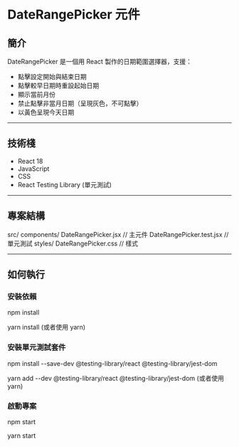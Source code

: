 # DateRangePicker 元件

## 簡介
DateRangePicker 是一個用 React 製作的日期範圍選擇器，支援：
- 點擊設定開始與結束日期
- 點擊較早日期時重設起始日期
- 顯示當前月份
- 禁止點擊非當月日期（呈現灰色，不可點擊）
- 以黃色呈現今天日期

---

## 技術棧
- React 18
- JavaScript
- CSS
- React Testing Library (單元測試)

---

## 專案結構

src/ components/ DateRangePicker.jsx // 主元件 
DateRangePicker.test.jsx // 單元測試 
styles/ DateRangePicker.css // 樣式

---

## 如何執行

### 安裝依賴

npm install

yarn install (或者使用 yarn)

### 安裝單元測試套件
npm install --save-dev @testing-library/react @testing-library/jest-dom

yarn add --dev @testing-library/react @testing-library/jest-dom (或者使用 yarn)

### 啟動專案
npm start

yarn start

